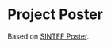# Project Poster

Based on [SINTEF Poster](https://www.overleaf.com/latex/templates/sintef-poster/hksprrptfntf).
